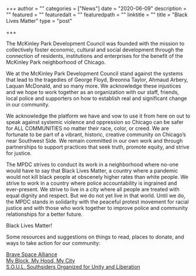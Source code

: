 +++
author = ""
categories = ["News"]
date = "2020-06-09"
description = ""
featured = ""
featuredalt = ""
featuredpath = ""
linktitle = ""
title = "Black Lives Matter"
type = "post"

+++ 

The McKinley Park Development Council was founded with the mission to collectively foster economic, cultural and social development through the connection of residents, institutions and enterprises for the benefit of the McKinley Park neighborhood of Chicago. 

We at the McKinley Park Development Council stand against the systems that lead to the tragedies of George Floyd, Breonna Taylor, Ahmaud Arbery, Laquan McDonald, and so many more. We acknowledge these injustices and we hope to work together as an organization with our staff, friends, local police and supporters on how to establish real and significant change in our community. 

We acknowledge the platform we have and vow to use it from here on out to speak against systemic violence and oppression so Chicago can be safer for ALL COMMUNITIES no matter their race, color, or creed. We are fortunate to be part of a vibrant, historic, creative community on Chicago’s near Southwest Side. We remain committed in our own work and through partnerships to support practices that seek truth, promote equity, and strive for justice.

The MPDC strives to conduct its work in a neighborhood where no-one would have to say that Black Lives Matter, a country where a pandemic would not kill black people at obscenely higher rates than white people. We strive to work in a country where police accountability is ingrained and ever-present.  We strive to live in a city where all people are treated with equal dignity and respect. But we do not yet live in that world. Until we do, the MPDC stands in solidarity with the peaceful protest movement for racial justice and with those who work together to improve police and community relationships for a better future. 

Black Lives Matter!

Some resources and suggestions on things to read, places to donate, and ways to take action for our community:
 
<a href="https://www.bravespacealliance.org/">Brave Space Alliance</a>
<br/>
<a href="https://www.formyblock.org"> My Block, My Hood, My City </a>
<br/>
<a href="https://www.soulinchicago.org"> S.O.U.L. Southsiders Organized for Unity and Liberation </a>




